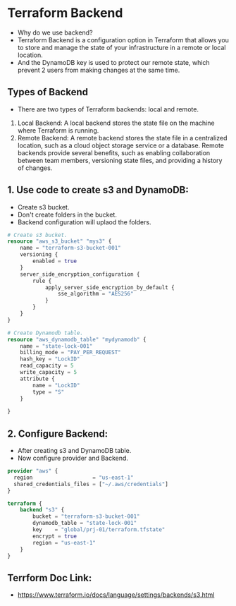 # Terraform Backend
- Why do we use backend?
- Terraform Backend is a configuration option in Terraform that allows you to store and manage the state of your infrastructure in a remote or local location.
- And the DynamoDB key is used to protect our remote state, which prevent 2 users from making changes at the same time.

## Types of Backend
- There are two types of Terraform backends: local and remote.
1. Local Backend: A local backend stores the state file on the machine where Terraform is running.
2. Remote Backend: A remote backend stores the state file in a centralized location, such as a cloud object storage service or a database. Remote backends provide several benefits, such as enabling collaboration between team members, versioning state files, and providing a history of changes.

## 1. Use code to create s3 and DynamoDB:
- Create s3 bucket.
- Don't create folders in the bucket.
- Backend configuration will uplaod the folders.

```tf
# Create s3 bucket.
resource "aws_s3_bucket" "mys3" {
    name = "terraform-s3-bucket-001"
    versioning {
        enabled = true
    }
    server_side_encryption_configuration {
        rule {
            apply_server_side_encryption_by_default {
                sse_algorithm = "AES256"
            }
        }
    }
}

# Create Dynamodb table.
resource "aws_dynamodb_table" "mydynamodb" {
    name = "state-lock-001"
    billing_mode = "PAY_PER_REQUEST"
    hash_key = "LockID"
    read_capacity = 5
    write_capacity = 5
    attribute {
        name = "LockID"
        type = "S"
    }
  
}
```

## 2. Configure Backend:
- After creating s3 and DynamoDB table.
- Now configure provider and Backend.
```tf
provider "aws" {
  region                   = "us-east-1"
  shared_credentials_files = ["~/.aws/credentials"]
}

terraform {
    backend "s3" {
        bucket = "terraform-s3-bucket-001"
        dynamodb_table = "state-lock-001"
        key    = "global/prj-01/terraform.tfstate"
        encrypt = true
        region = "us-east-1"
    }
}
```

## Terrform Doc Link:
- https://www.terraform.io/docs/language/settings/backends/s3.html
